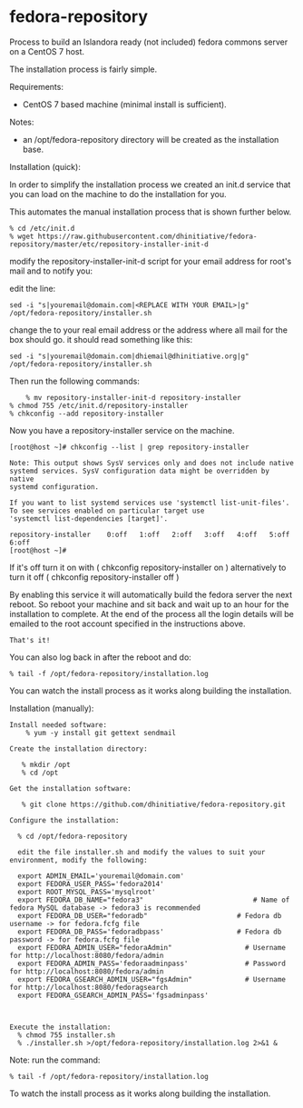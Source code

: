# fedora-repository
Process to build an Islandora ready (not included) fedora commons server on a CentOS 7 host. 

The installation process is fairly simple. 

Requirements:
   - CentOS 7 based machine (minimal install is sufficient). 
 

Notes: 
   - an /opt/fedora-repository directory will be created as the installation base.

Installation (quick):

In order to simplify the installation process we created an init.d service that you can load on the machine to do the installation for you. 

This automates the manual installation process that is shown further below.

	% cd /etc/init.d
	% wget https://raw.githubusercontent.com/dhinitiative/fedora-repository/master/etc/repository-installer-init-d
		
modify the repository-installer-init-d script for your email address for root's mail and to notify you:
	
edit the line: 

	sed -i "s|youremail@domain.com|<REPLACE WITH YOUR EMAIL>|g" /opt/fedora-repository/installer.sh
			
change the <REPLACE WITH YOUR EMAIL> to your real email address or the address where all mail for the box should go.
it should read something like this:
			
	sed -i "s|youremail@domain.com|dhiemail@dhinitiative.org|g" /opt/fedora-repository/installer.sh
				
Then run the following commands:
    			
    	% mv repository-installer-init-d repository-installer
	% chmod 755 /etc/init.d/repository-installer
	% chkconfig --add repository-installer
  
Now you have a repository-installer service on the machine.
   
   	[root@host ~]# chkconfig --list | grep repository-installer

	Note: This output shows SysV services only and does not include native
	systemd services. SysV configuration data might be overridden by native
	systemd configuration.
			
	If you want to list systemd services use 'systemctl list-unit-files'.
	To see services enabled on particular target use
	'systemctl list-dependencies [target]'.

	repository-installer	0:off	1:off	2:off	3:off	4:off	5:off	6:off
	[root@host ~]# 

If it's off turn it on with ( chkconfig repository-installer on ) alternatively to turn it off ( chkconfig repository-installer off )

By enabling this service it will automatically build the fedora server the next reboot. So reboot your machine and sit back and wait up to an hour for the installation to complete. At the end of the process all the login details will be emailed to the root account specified in the instructions above. 

	That's it!

You can also log back in after the reboot and do:

	% tail -f /opt/fedora-repository/installation.log 

You can watch the install process as it works along building the installation. 

Installation (manually):

    Install needed software:
        % yum -y install git gettext sendmail
        
    Create the installation directory:
    
       % mkdir /opt
       % cd /opt
       
    Get the installation software:
  
       % git clone https://github.com/dhinitiative/fedora-repository.git

    Configure the installation:
    
      % cd /opt/fedora-repository
      
      edit the file installer.sh and modify the values to suit your environment, modify the following:
      
      export ADMIN_EMAIL='youremail@domain.com' 
      export FEDORA_USER_PASS='fedora2014'
      export ROOT_MYSQL_PASS='mysqlroot' 
      export FEDORA_DB_NAME="fedora3"        		            # Name of fedora MySQL database -> fedora3 is recommended
      export FEDORA_DB_USER="fedoradb"        		        # Fedora db username -> for fedora.fcfg file
      export FEDORA_DB_PASS='fedoradbpass'        	        # Fedora db password -> for fedora.fcfg file
      export FEDORA_ADMIN_USER="fedoraAdmin"                  # Username for http://localhost:8080/fedora/admin
      export FEDORA_ADMIN_PASS='fedoraadminpass'              # Password for http://localhost:8080/fedora/admin
      export FEDORA_GSEARCH_ADMIN_USER="fgsAdmin"             # Username for http://localhost:8080/fedoragsearch
      export FEDORA_GSEARCH_ADMIN_PASS='fgsadminpass'  
      
     
     
    Execute the installation:
      % chmod 755 installer.sh
      % ./installer.sh >/opt/fedora-repository/installation.log 2>&1 &
      
  Note: run the command:

    % tail -f /opt/fedora-repository/installation.log 

  To watch the install process as it works along building the installation. 

